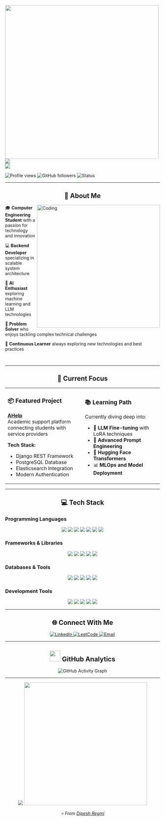 # <div align="center">

<img src="https://user-images.githubusercontent.com/74038190/225813708-98b745f2-7d22-48cf-9150-083f1b00d6c9.gif" width="500" />

<img src="https://readme-typing-svg.herokuapp.com?font=Orbitron&size=45&duration=2500&pause=800&color=FF6B35&center=true&vCenter=true&width=700&lines=%F0%9F%91%8B+Hi%2C+I'm+Dipesh+Regmi!;%F0%9F%9A%80+Computer+Engineer;%F0%9F%92%BB+Backend+Developer;%F0%9F%A4%96+AI+Enthusiast" />

<br>

<img src="https://readme-typing-svg.herokuapp.com?font=Fira+Code&size=24&duration=3500&pause=1200&color=00D9FF&center=true&vCenter=true&multiline=true&width=900&height=100&lines=%E2%9C%A8+Welcome+to+my+GitHub+Profile+%E2%9C%A8;%F0%9F%8C%9F+Building+scalable+solutions+with+cutting-edge+tech;%F0%9F%94%A5+Transforming+ideas+into+powerful+applications" />

<br>

<p>
<img src="https://komarev.com/ghpvc/?username=dipesh7002&color=blueviolet&style=flat-square&label=Profile+Views" alt="Profile views" />
<img src="https://img.shields.io/github/followers/dipesh7002?label=Followers&style=flat-square&color=blue" alt="GitHub followers" />
<img src="https://img.shields.io/badge/Status-Open%20to%20Work-brightgreen?style=flat-square" alt="Status" />
</p>

</div>

---

<div align="center">

## 🚀 About Me

</div>

<img align="right" alt="Coding" width="400" src="https://user-images.githubusercontent.com/74038190/229223263-cf2e4b07-2615-4f87-9c38-e37600f8381a.gif" />

🎓 **Computer Engineering Student** with a passion for technology and innovation

💻 **Backend Developer** specializing in scalable system architecture

🤖 **AI Enthusiast** exploring machine learning and LLM technologies

🔧 **Problem Solver** who enjoys tackling complex technical challenges

🌟 **Continuous Learner** always exploring new technologies and best practices

<br clear="right"/>

---

<div align="center">

## 🔭 Current Focus

</div>

<table>
<tr>
<td width="50%">

### 📦 **Featured Project**
**[AHelp](https://github.com/dipesh7002/AHelp)**  
Academic support platform connecting students with service providers

**Tech Stack:**
- Django REST Framework
- PostgreSQL Database
- Elasticsearch Integration
- Modern Authentication

</td>
<td width="50%">

### 📚 **Learning Path**
Currently diving deep into:

- 🤖 **LLM Fine-tuning** with LoRA techniques
- 🎯 **Advanced Prompt Engineering**
- 🤗 **Hugging Face Transformers**
- 📊 **MLOps and Model Deployment**

</td>
</tr>
</table>

---

<div align="center">

## 💻 Tech Stack

</div>

### Programming Languages
<div align="center">
<img src="https://img.shields.io/badge/C-00599C?style=for-the-badge&logo=c&logoColor=white" />
<img src="https://img.shields.io/badge/C++-00599C?style=for-the-badge&logo=c%2B%2B&logoColor=white" />
<img src="https://img.shields.io/badge/Python-3776AB?style=for-the-badge&logo=python&logoColor=white" />
<img src="https://img.shields.io/badge/JavaScript-F7DF1E?style=for-the-badge&logo=javascript&logoColor=black" />
<img src="https://img.shields.io/badge/HTML5-E34F26?style=for-the-badge&logo=html5&logoColor=white" />
<img src="https://img.shields.io/badge/CSS3-1572B6?style=for-the-badge&logo=css3&logoColor=white" />
<img src="https://img.shields.io/badge/Kotlin-0095D5?style=for-the-badge&logo=kotlin&logoColor=white" />
</div>

### Frameworks & Libraries
<div align="center">
<img src="https://img.shields.io/badge/Django-092E20?style=for-the-badge&logo=django&logoColor=white" />
<img src="https://img.shields.io/badge/FastAPI-005571?style=for-the-badge&logo=fastapi" />
<img src="https://img.shields.io/badge/Flask-000000?style=for-the-badge&logo=flask&logoColor=white" />
<img src="https://img.shields.io/badge/Pandas-150458?style=for-the-badge&logo=pandas&logoColor=white" />
<img src="https://img.shields.io/badge/NumPy-013243?style=for-the-badge&logo=numpy&logoColor=white" />
</div>

### Databases & Tools
<div align="center">
<img src="https://img.shields.io/badge/PostgreSQL-316192?style=for-the-badge&logo=postgresql&logoColor=white" />
<img src="https://img.shields.io/badge/MySQL-4479A1?style=for-the-badge&logo=mysql&logoColor=white" />
<img src="https://img.shields.io/badge/MongoDB-4EA94B?style=for-the-badge&logo=mongodb&logoColor=white" />
<img src="https://img.shields.io/badge/Elasticsearch-005571?style=for-the-badge&logo=elasticsearch&logoColor=white" />
<img src="https://img.shields.io/badge/CouchDB-E33332?style=for-the-badge&logo=couchdb&logoColor=white" />
</div>

### Development Tools
<div align="center">
<img src="https://img.shields.io/badge/Git-F05032?style=for-the-badge&logo=git&logoColor=white" />
<img src="https://img.shields.io/badge/Linux-FCC624?style=for-the-badge&logo=linux&logoColor=black" />
<img src="https://img.shields.io/badge/Docker-2496ED?style=for-the-badge&logo=docker&logoColor=white" />
<img src="https://img.shields.io/badge/MATLAB-0076A8?style=for-the-badge&logo=mathworks&logoColor=white" />
<img src="https://img.shields.io/badge/Jupyter-F37626?style=for-the-badge&logo=jupyter&logoColor=white" />
</div>

---

<div align="center">

## 🌐 Connect With Me

<a href="https://linkedin.com/in/dipesh-regmi-941bab32b">
<img src="https://img.shields.io/badge/LinkedIn-0077B5?style=for-the-badge&logo=linkedin&logoColor=white" alt="LinkedIn" />
</a>
<a href="https://leetcode.com/user1063ha">
<img src="https://img.shields.io/badge/LeetCode-FFA116?style=for-the-badge&logo=leetcode&logoColor=black" alt="LeetCode" />
</a>
<a href="mailto:077bct027.dipesh@pcampus.edu.np">
<img src="https://img.shields.io/badge/Email-D14836?style=for-the-badge&logo=gmail&logoColor=white" alt="Email" />
</a>

</div>

---

<div align="center">

## <img src="https://user-images.githubusercontent.com/74038190/212284100-561aa473-3905-4a80-b561-0d28506553ee.gif" width="35"> GitHub Analytics

<img src="https://github-readme-activity-graph.vercel.app/graph?username=dipesh7002&custom_title=Dipesh's%20Contribution%20Graph&bg_color=0D1117&color=7F3FBF&line=7F3FBF&point=7F3FBF&area_color=FFFFFF&title_color=FFFFFF&area=true" alt="GitHub Activity Graph" />

</div>

---

<div align="center">

<img src="https://readme-typing-svg.herokuapp.com?font=Righteous&size=30&duration=4000&pause=1500&color=58A6FF&center=true&vCenter=true&multiline=true&width=800&height=120&lines=%F0%9F%99%8F+Thanks+for+exploring+my+digital+space!;%F0%9F%A4%9D+Let's+collaborate+and+create+magic;%F0%9F%9A%80+Ready+to+build+the+future+together;%E2%9A%A1+Innovation+starts+with+connection!" />

<img src="https://user-images.githubusercontent.com/74038190/212284158-e840e285-664b-44d7-b79b-e264b5e54825.gif" width="400" />

<br>

<i>⭐️ From <a href="https://github.com/dipesh7002">Dipesh Regmi</a></i>

</div>
